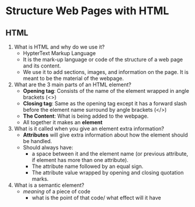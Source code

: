 # Structure Web Pages with HTML

## HTML

1. What is HTML and why do we use it?
   - HypterText Markup Language
   - It is the mark-up language or code of the structure of a web page and its content. 
   - We use it to add sections, images, and information on the page. It is meant to be the material of the webpage. 
2. What are the 3 main parts of an HTML element?
   - **Opening tag**: Consists of the name of the element wrapped in angle brackets (<>)
   - **Closing tag**: Same as the opening tag except it has a forward slash before the element name surround by angle brackets (</>)
   - **The Content**: What is being added to the webpage.
   - All together it makes an **element**
3. What is it called when you give an element extra information?
   - **Attributes** will give extra information about how the element should be handled.  
   - Should always have:
     - a space between it and the element name (or previous attribute, if element has more than one attribute).
     - The attribute name followed by an equal sign.
     - The attribute value wrapped by opening and closing quotation marks.  
4. What is a semantic element?  
   - *meaning* of a piece of code
     - what is the point of that code/ what effect will it have
